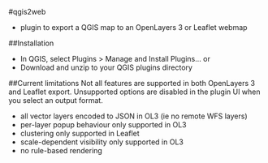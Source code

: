 #qgis2web
- plugin to export a QGIS map to an OpenLayers 3 or Leaflet webmap

##Installation
- In QGIS, select Plugins > Manage and Install Plugins...
or
- Download and unzip to your QGIS plugins directory

##Current limitations
Not all features are supported in both OpenLayers 3 and Leaflet export. Unsupported options are disabled in the plugin UI when you select an output format.
- all vector layers encoded to JSON in OL3 (ie no remote WFS layers)
- per-layer popup behaviour only supported in OL3
- clustering only supported in Leaflet
- scale-dependent visibility only supported in OL3
- no rule-based rendering